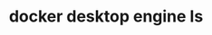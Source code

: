 ---
datafolder: desktop-cli
datafile: docker_desktop_engine_ls
title: docker desktop engine ls
layout: cli
---